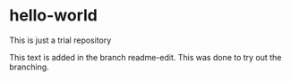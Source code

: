 # hello-world
This is just a trial repository


This text is added in the branch readme-edit.
This was done to try out the branching.
